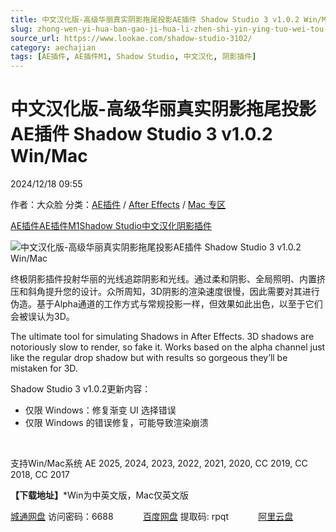 ```yaml
---
title: 中文汉化版-高级华丽真实阴影拖尾投影AE插件 Shadow Studio 3 v1.0.2 Win/Mac
slug: zhong-wen-yi-hua-ban-gao-ji-hua-li-zhen-shi-yin-ying-tuo-wei-tou-ying-aecha-jian-shadow-studio-3-v1-0-2-win-mac
source_url: https://www.lookae.com/shadow-studio-3102/
category: aechajian
tags: [AE插件, AE插件M1, Shadow Studio, 中文汉化, 阴影插件]
---
```

# 中文汉化版-高级华丽真实阴影拖尾投影AE插件 Shadow Studio 3 v1.0.2 Win/Mac

2024/12/18 09:55

作者：大众脸
分类：[AE插件](https://www.lookae.com/after-effects/aechajian/) / [After Effects](https://www.lookae.com/after-effects/) / [Mac 专区](https://www.lookae.com/mac-osx/)

[AE插件](https://www.lookae.com/tag/ae%e6%8f%92%e4%bb%b6/)[AE插件M1](https://www.lookae.com/tag/aem1/)[Shadow Studio](https://www.lookae.com/tag/shadow-studio/)[中文汉化](https://www.lookae.com/tag/%e4%b8%ad%e6%96%87%e6%b1%89%e5%8c%96/)[阴影插件](https://www.lookae.com/tag/%e9%98%b4%e5%bd%b1%e6%8f%92%e4%bb%b6/)

![中文汉化版-高级华丽真实阴影拖尾投影AE插件 Shadow Studio 3 v1.0.2 Win/Mac](https://www.lookae.com/wp-content/uploads/2023/11/Shadow-Studio-3.jpg "中文汉化版-高级华丽真实阴影拖尾投影AE插件 Shadow Studio 3 v1.0.2 Win/Mac-LookAE.com")

终极阴影插件投射华丽的光线追踪阴影和光线。通过柔和阴影、全局照明、内置挤压和斜角提升您的设计。众所周知，3D阴影的渲染速度很慢，因此需要对其进行伪造。基于Alpha通道的工作方式与常规投影一样，但效果如此出色，以至于它们会被误认为3D。

The ultimate tool for simulating Shadows in After Effects. 3D shadows are notoriously slow to render, so fake it. Works based on the alpha channel just like the regular drop shadow but with results so gorgeous they’ll be mistaken for 3D.

Shadow Studio 3 v1.0.2更新内容：

* 仅限 Windows：修复渐变 UI 选择错误
* 仅限 Windows 的错误修复，可能导致渲染崩溃

[﻿](https://cloud.video.taobao.com/play/u/null/p/1/e/6/t/1/437857438343.mp4)

支持Win/Mac系统 AE 2025, 2024, 2023, 2022, 2021, 2020, CC 2019, CC 2018, CC 2017

**【下载地址】**\*Win为中英文版，Mac仅英文版

[城通网盘](https://url70.ctfile.com/f/2827370-1438545535-8b40c3?p=4431) 访问密码：6688            [百度网盘](https://pan.baidu.com/s/1uZ2PnWHN3SdDE2gr45w6ww?pwd=rpqt) 提取码: rpqt            [阿里云盘](https://www.alipan.com/s/vnSHUbcfdY5)
